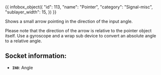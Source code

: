 {{ infobox_object({
	"id": 113,
	"name": "Pointer",
	"category": "Signal-misc",
	"sublayer_width": 15,
}) }}

Shows a small arrow pointing in the direction of the input angle.

Please note that the direction of the arrow is relative to the pointer object itself. Use a gyroscope and a wrap sub device to convert an absolute angle to a relative angle.

## Socket information:
- **`IN0`**: Angle